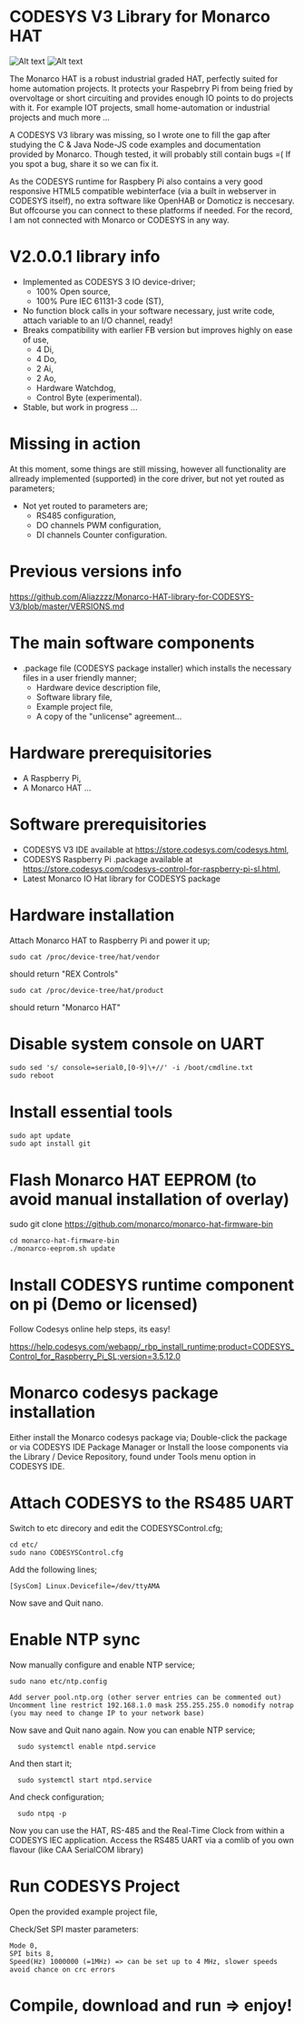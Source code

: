 # CODESYS V3 Library for Monarco HAT

![Alt text](http://pigeoncomputers.com/wp-content/uploads/2017/08/Codesys_Logo_250px.png "CODESYS")
![Alt text](https://www.monarco.io/wp-content/uploads/2017/01/monarco_dinrail.jpg "Monarco HAT")

The Monarco HAT is a robust industrial graded HAT, perfectly suited for home automation projects. 
It protects your Raspebrry Pi from being fried by overvoltage or short circuiting and provides enough IO points to do projects with it. For example IOT projects, small home-automation or industrial projects and much more ... 

A CODESYS V3 library was missing, so I wrote one to fill the gap after studying the C & Java Node-JS code examples and documentation provided by Monarco. Though tested, it will probably still contain bugs =( 
If you spot a bug, share it so we can fix it.

As the CODESYS runtime for Raspbery Pi also contains a very good responsive HTML5 compatible webinterface (via a built in webserver in CODESYS itself), no extra software like OpenHAB or Domoticz is neccesary. But offcourse you can connect to these platforms if needed. For the record, I am not connected with Monarco or CODESYS in any way.

# V2.0.0.1 library info
- Implemented as CODESYS 3 IO device-driver;
   - 100% Open source,
   - 100% Pure IEC 61131-3 code (ST),
- No function block calls in your software necessary, just write code, attach variable to an I/O channel, ready! 
- Breaks compatibility with earlier FB version but improves highly on ease of use,
   - 4 Di,
   - 4 Do,
   - 2 Ai,
   - 2 Ao,
   - Hardware Watchdog,
   - Control Byte (experimental).
- Stable, but work in progress ...

# Missing in action
At this moment, some things are still missing, however all functionality are allready implemented (supported) in the core driver, but not yet routed as parameters;
- Not yet routed to parameters are;
   - RS485 configuration, 
   - DO channels PWM configuration,
   - DI channels Counter configuration.

# Previous versions info
https://github.com/Aliazzzz/Monarco-HAT-library-for-CODESYS-V3/blob/master/VERSIONS.md

# The main software components
- .package file (CODESYS package installer) which installs the necessary files in a user friendly manner;
   - Hardware device description file,
   - Software library file,
   - Example project file, 
   - A copy of the "unlicense" agreement...

# Hardware prerequisitories
- A Raspberry Pi,
- A Monarco HAT ...

# Software prerequisitories
- CODESYS V3 IDE available at https://store.codesys.com/codesys.html,
- CODESYS Raspberry Pi .package available at https://store.codesys.com/codesys-control-for-raspberry-pi-sl.html,
- Latest Monarco IO Hat library for CODESYS package

# Hardware installation
Attach Monarco HAT to Raspberry Pi and power it up; 

    sudo cat /proc/device-tree/hat/vendor
    
should return "REX Controls" 

    sudo cat /proc/device-tree/hat/product

should return "Monarco HAT"

# Disable system console on UART

    sudo sed 's/ console=serial0,[0-9]\+//' -i /boot/cmdline.txt
    sudo reboot
    
# Install essential tools
    
    sudo apt update
    sudo apt install git

# Flash Monarco HAT EEPROM (to avoid manual installation of overlay)
sudo git clone https://github.com/monarco/monarco-hat-firmware-bin

    cd monarco-hat-firmware-bin
    ./monarco-eeprom.sh update

# Install CODESYS runtime component on pi (Demo or licensed)
Follow Codesys online help steps, its easy!

https://help.codesys.com/webapp/_rbp_install_runtime;product=CODESYS_Control_for_Raspberry_Pi_SL;version=3.5.12.0


# Monarco codesys package installation
Either install the Monarco codesys package via;
    Double-click the package or 
    via CODESYS IDE Package Manager or
    Install the loose components via the Library / Device Repository, found under Tools menu option in CODESYS IDE.

# Attach CODESYS to the RS485 UART
Switch to etc direcory and edit the CODESYSControl.cfg;

    cd etc/
    sudo nano CODESYSControl.cfg

Add the following lines;
    
    [SysCom] Linux.Devicefile=/dev/ttyAMA

Now save and Quit nano. 

# Enable NTP sync
Now manually configure and enable NTP service;

    sudo nano etc/ntp.config
    
    Add server pool.ntp.org (other server entries can be commented out)
    Uncomment line restrict 192.168.1.0 mask 255.255.255.0 nomodify notrap (you may need to change IP to your network base)
    
Now save and Quit nano again. Now you can enable NTP service;

      sudo systemctl enable ntpd.service

And then start it;

      sudo systemctl start ntpd.service

And check configuration;

      sudo ntpq -p

Now you can use the HAT, RS-485 and the Real-Time Clock from within a CODESYS IEC application. 
Access the RS485 UART via a comlib of you own flavour (like CAA SerialCOM library)

# Run CODESYS Project
Open the provided example project file,

Check/Set SPI master parameters:

    Mode 0,
    SPI bits 8,
    Speed(Hz) 1000000 (=1MHz) => can be set up to 4 MHz, slower speeds avoid chance on crc errors

# Compile, download and run => enjoy!
